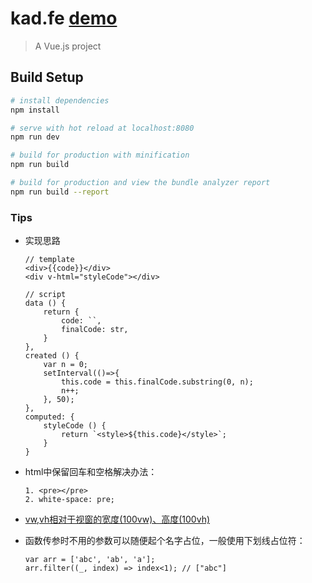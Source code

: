 # kad.fe  [demo](https://kad0108.github.io/FE-Demos/kad.fe/dist)

> A Vue.js project

## Build Setup

``` bash
# install dependencies
npm install

# serve with hot reload at localhost:8080
npm run dev

# build for production with minification
npm run build

# build for production and view the bundle analyzer report
npm run build --report
```

### Tips

* 实现思路
	```
	// template
	<div>{{code}}</div>
	<div v-html="styleCode"></div>

	// script
	data () {
		return {
			code: ``,
			finalCode: str,
		}
	},
	created () {
		var n = 0;
		setInterval(()=>{
			this.code = this.finalCode.substring(0, n);
			n++;
		}, 50);
	},
	computed: {
		styleCode () {
			return `<style>${this.code}</style>`;
		}
	}
	```

* html中保留回车和空格解决办法：
	```
	1. <pre></pre>
	2. white-space: pre;
	```

* [vw,vh相对于视窗的宽度(100vw)、高度(100vh)](http://www.zhangxinxu.com/wordpress/2012/09/new-viewport-relative-units-vw-vh-vm-vmin/)


* 函数传参时不用的参数可以随便起个名字占位，一般使用下划线占位符：
	```
	var arr = ['abc', 'ab', 'a'];
	arr.filter((_, index) => index<1); // ["abc"]
	```
